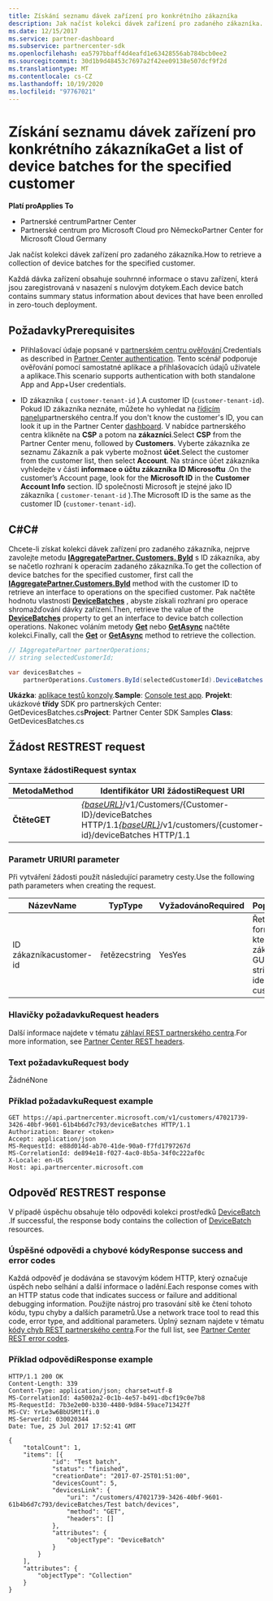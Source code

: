 ```yaml
---
title: Získání seznamu dávek zařízení pro konkrétního zákazníka
description: Jak načíst kolekci dávek zařízení pro zadaného zákazníka.
ms.date: 12/15/2017
ms.service: partner-dashboard
ms.subservice: partnercenter-sdk
ms.openlocfilehash: ea5797bbaff4d4eafd1e63428556ab784bcb0ee2
ms.sourcegitcommit: 30d1b9d48453c7697a2f42ee09138e507dcf9f2d
ms.translationtype: MT
ms.contentlocale: cs-CZ
ms.lasthandoff: 10/19/2020
ms.locfileid: "97767021"
---
```

# <a name="get-a-list-of-device-batches-for-the-specified-customer"></a><span data-ttu-id="fc36f-103">Získání seznamu dávek zařízení pro konkrétního zákazníka</span><span class="sxs-lookup"><span data-stu-id="fc36f-103">Get a list of device batches for the specified customer</span></span>

<span data-ttu-id="fc36f-104">**Platí pro**</span><span class="sxs-lookup"><span data-stu-id="fc36f-104">**Applies To**</span></span>

- <span data-ttu-id="fc36f-105">Partnerské centrum</span><span class="sxs-lookup"><span data-stu-id="fc36f-105">Partner Center</span></span>
- <span data-ttu-id="fc36f-106">Partnerské centrum pro Microsoft Cloud pro Německo</span><span class="sxs-lookup"><span data-stu-id="fc36f-106">Partner Center for Microsoft Cloud Germany</span></span>

<span data-ttu-id="fc36f-107">Jak načíst kolekci dávek zařízení pro zadaného zákazníka.</span><span class="sxs-lookup"><span data-stu-id="fc36f-107">How to retrieve a collection of device batches for the specified customer.</span></span>

<span data-ttu-id="fc36f-108">Každá dávka zařízení obsahuje souhrnné informace o stavu zařízení, která jsou zaregistrovaná v nasazení s nulovým dotykem.</span><span class="sxs-lookup"><span data-stu-id="fc36f-108">Each device batch contains summary status information about devices that have been enrolled in zero-touch deployment.</span></span>

## <a name="prerequisites"></a><span data-ttu-id="fc36f-109">Požadavky</span><span class="sxs-lookup"><span data-stu-id="fc36f-109">Prerequisites</span></span>

- <span data-ttu-id="fc36f-110">Přihlašovací údaje popsané v [partnerském centru ověřování](partner-center-authentication.md).</span><span class="sxs-lookup"><span data-stu-id="fc36f-110">Credentials as described in [Partner Center authentication](partner-center-authentication.md).</span></span> <span data-ttu-id="fc36f-111">Tento scénář podporuje ověřování pomocí samostatné aplikace a přihlašovacích údajů uživatele a aplikace.</span><span class="sxs-lookup"><span data-stu-id="fc36f-111">This scenario supports authentication with both standalone App and App+User credentials.</span></span>

- <span data-ttu-id="fc36f-112">ID zákazníka ( `customer-tenant-id` ).</span><span class="sxs-lookup"><span data-stu-id="fc36f-112">A customer ID (`customer-tenant-id`).</span></span> <span data-ttu-id="fc36f-113">Pokud ID zákazníka neznáte, můžete ho vyhledat na [řídicím panelu](https://partner.microsoft.com/dashboard)partnerského centra.</span><span class="sxs-lookup"><span data-stu-id="fc36f-113">If you don't know the customer's ID, you can look it up in the Partner Center [dashboard](https://partner.microsoft.com/dashboard).</span></span> <span data-ttu-id="fc36f-114">V nabídce partnerského centra klikněte na **CSP** a potom na **zákazníci**.</span><span class="sxs-lookup"><span data-stu-id="fc36f-114">Select **CSP** from the Partner Center menu, followed by **Customers**.</span></span> <span data-ttu-id="fc36f-115">Vyberte zákazníka ze seznamu Zákazník a pak vyberte možnost **účet**.</span><span class="sxs-lookup"><span data-stu-id="fc36f-115">Select the customer from the customer list, then select **Account**.</span></span> <span data-ttu-id="fc36f-116">Na stránce účet zákazníka vyhledejte v části **informace o účtu zákazníka** **ID Microsoftu** .</span><span class="sxs-lookup"><span data-stu-id="fc36f-116">On the customer’s Account page, look for the **Microsoft ID** in the **Customer Account Info** section.</span></span> <span data-ttu-id="fc36f-117">ID společnosti Microsoft je stejné jako ID zákazníka ( `customer-tenant-id` ).</span><span class="sxs-lookup"><span data-stu-id="fc36f-117">The Microsoft ID is the same as the customer ID  (`customer-tenant-id`).</span></span>

## <a name="c"></a><span data-ttu-id="fc36f-118">C\#</span><span class="sxs-lookup"><span data-stu-id="fc36f-118">C\#</span></span>

<span data-ttu-id="fc36f-119">Chcete-li získat kolekci dávek zařízení pro zadaného zákazníka, nejprve zavolejte metodu [**IAggregatePartner. Customers. ById**](/dotnet/api/microsoft.store.partnercenter.customers.icustomercollection.byid) s ID zákazníka, aby se načetlo rozhraní k operacím zadaného zákazníka.</span><span class="sxs-lookup"><span data-stu-id="fc36f-119">To get the collection of device batches for the specified customer, first call the [**IAggregatePartner.Customers.ById**](/dotnet/api/microsoft.store.partnercenter.customers.icustomercollection.byid) method with the customer ID to retrieve an interface to operations on the specified customer.</span></span> <span data-ttu-id="fc36f-120">Pak načtěte hodnotu vlastnosti [**DeviceBatches**](/dotnet/api/microsoft.store.partnercenter.customers.icustomer.devicebatches) , abyste získali rozhraní pro operace shromažďování dávky zařízení.</span><span class="sxs-lookup"><span data-stu-id="fc36f-120">Then, retrieve the value of the [**DeviceBatches**](/dotnet/api/microsoft.store.partnercenter.customers.icustomer.devicebatches) property to get an interface to device batch collection operations.</span></span> <span data-ttu-id="fc36f-121">Nakonec voláním metody [**Get**](/dotnet/api/microsoft.store.partnercenter.devicesdeployment.idevicesbatchcollection.get) nebo [**GetAsync**](/dotnet/api/microsoft.store.partnercenter.devicesdeployment.idevicesbatchcollection.getasync) načtěte kolekci.</span><span class="sxs-lookup"><span data-stu-id="fc36f-121">Finally, call the [**Get**](/dotnet/api/microsoft.store.partnercenter.devicesdeployment.idevicesbatchcollection.get) or [**GetAsync**](/dotnet/api/microsoft.store.partnercenter.devicesdeployment.idevicesbatchcollection.getasync) method to retrieve the collection.</span></span>

``` csharp
// IAggregatePartner partnerOperations;
// string selectedCustomerId;

var devicesBatches =
    partnerOperations.Customers.ById(selectedCustomerId).DeviceBatches.Get();
```

<span data-ttu-id="fc36f-122">**Ukázka**: [aplikace testů konzoly](console-test-app.md).</span><span class="sxs-lookup"><span data-stu-id="fc36f-122">**Sample**: [Console test app](console-test-app.md).</span></span> <span data-ttu-id="fc36f-123">**Projekt**: ukázkové **třídy** SDK pro partnerských Center: GetDevicesBatches.cs</span><span class="sxs-lookup"><span data-stu-id="fc36f-123">**Project**: Partner Center SDK Samples **Class**: GetDevicesBatches.cs</span></span>

## <a name="rest-request"></a><span data-ttu-id="fc36f-124">Žádost REST</span><span class="sxs-lookup"><span data-stu-id="fc36f-124">REST request</span></span>

### <a name="request-syntax"></a><span data-ttu-id="fc36f-125">Syntaxe žádosti</span><span class="sxs-lookup"><span data-stu-id="fc36f-125">Request syntax</span></span>

| <span data-ttu-id="fc36f-126">Metoda</span><span class="sxs-lookup"><span data-stu-id="fc36f-126">Method</span></span>  | <span data-ttu-id="fc36f-127">Identifikátor URI žádosti</span><span class="sxs-lookup"><span data-stu-id="fc36f-127">Request URI</span></span>                                                                                   |
|---------|-----------------------------------------------------------------------------------------------|
| <span data-ttu-id="fc36f-128">**Čtěte**</span><span class="sxs-lookup"><span data-stu-id="fc36f-128">**GET**</span></span> | <span data-ttu-id="fc36f-129">[*{baseURL}*](partner-center-rest-urls.md)/v1/Customers/{Customer-ID}/deviceBatches HTTP/1.1</span><span class="sxs-lookup"><span data-stu-id="fc36f-129">[*{baseURL}*](partner-center-rest-urls.md)/v1/customers/{customer-id}/deviceBatches HTTP/1.1</span></span> |

### <a name="uri-parameter"></a><span data-ttu-id="fc36f-130">Parametr URI</span><span class="sxs-lookup"><span data-stu-id="fc36f-130">URI parameter</span></span>

<span data-ttu-id="fc36f-131">Při vytváření žádosti použít následující parametry cesty.</span><span class="sxs-lookup"><span data-stu-id="fc36f-131">Use the following path parameters when creating the request.</span></span>

| <span data-ttu-id="fc36f-132">Název</span><span class="sxs-lookup"><span data-stu-id="fc36f-132">Name</span></span>        | <span data-ttu-id="fc36f-133">Typ</span><span class="sxs-lookup"><span data-stu-id="fc36f-133">Type</span></span>   | <span data-ttu-id="fc36f-134">Vyžadováno</span><span class="sxs-lookup"><span data-stu-id="fc36f-134">Required</span></span> | <span data-ttu-id="fc36f-135">Popis</span><span class="sxs-lookup"><span data-stu-id="fc36f-135">Description</span></span>                                           |
|-------------|--------|----------|-------------------------------------------------------|
| <span data-ttu-id="fc36f-136">ID zákazníka</span><span class="sxs-lookup"><span data-stu-id="fc36f-136">customer-id</span></span> | <span data-ttu-id="fc36f-137">řetězec</span><span class="sxs-lookup"><span data-stu-id="fc36f-137">string</span></span> | <span data-ttu-id="fc36f-138">Yes</span><span class="sxs-lookup"><span data-stu-id="fc36f-138">Yes</span></span>      | <span data-ttu-id="fc36f-139">Řetězec ve formátu GUID, který identifikuje zákazníka.</span><span class="sxs-lookup"><span data-stu-id="fc36f-139">A GUID-formatted string that identifies the customer.</span></span> |

### <a name="request-headers"></a><span data-ttu-id="fc36f-140">Hlavičky požadavku</span><span class="sxs-lookup"><span data-stu-id="fc36f-140">Request headers</span></span>

<span data-ttu-id="fc36f-141">Další informace najdete v tématu [záhlaví REST partnerského centra](headers.md).</span><span class="sxs-lookup"><span data-stu-id="fc36f-141">For more information, see [Partner Center REST headers](headers.md).</span></span>

### <a name="request-body"></a><span data-ttu-id="fc36f-142">Text požadavku</span><span class="sxs-lookup"><span data-stu-id="fc36f-142">Request body</span></span>

<span data-ttu-id="fc36f-143">Žádné</span><span class="sxs-lookup"><span data-stu-id="fc36f-143">None</span></span>

### <a name="request-example"></a><span data-ttu-id="fc36f-144">Příklad požadavku</span><span class="sxs-lookup"><span data-stu-id="fc36f-144">Request example</span></span>

```http
GET https://api.partnercenter.microsoft.com/v1/customers/47021739-3426-40bf-9601-61b4b6d7c793/deviceBatches HTTP/1.1
Authorization: Bearer <token>
Accept: application/json
MS-RequestId: e88d014d-ab70-41de-90a0-f7fd1797267d
MS-CorrelationId: de894e18-f027-4ac0-8b5a-34f0c222af0c
X-Locale: en-US
Host: api.partnercenter.microsoft.com
```

## <a name="rest-response"></a><span data-ttu-id="fc36f-145">Odpověď REST</span><span class="sxs-lookup"><span data-stu-id="fc36f-145">REST response</span></span>

<span data-ttu-id="fc36f-146">V případě úspěchu obsahuje tělo odpovědi kolekci prostředků [DeviceBatch](device-deployment-resources.md#devicebatch) .</span><span class="sxs-lookup"><span data-stu-id="fc36f-146">If successful, the response body contains the collection of [DeviceBatch](device-deployment-resources.md#devicebatch) resources.</span></span>

### <a name="response-success-and-error-codes"></a><span data-ttu-id="fc36f-147">Úspěšné odpovědi a chybové kódy</span><span class="sxs-lookup"><span data-stu-id="fc36f-147">Response success and error codes</span></span>

<span data-ttu-id="fc36f-148">Každá odpověď je dodávána se stavovým kódem HTTP, který označuje úspěch nebo selhání a další informace o ladění.</span><span class="sxs-lookup"><span data-stu-id="fc36f-148">Each response comes with an HTTP status code that indicates success or failure and additional debugging information.</span></span> <span data-ttu-id="fc36f-149">Použijte nástroj pro trasování sítě ke čtení tohoto kódu, typu chyby a dalších parametrů.</span><span class="sxs-lookup"><span data-stu-id="fc36f-149">Use a network trace tool to read this code, error type, and additional parameters.</span></span> <span data-ttu-id="fc36f-150">Úplný seznam najdete v tématu [kódy chyb REST partnerského centra](error-codes.md).</span><span class="sxs-lookup"><span data-stu-id="fc36f-150">For the full list, see [Partner Center REST error codes](error-codes.md).</span></span>

### <a name="response-example"></a><span data-ttu-id="fc36f-151">Příklad odpovědi</span><span class="sxs-lookup"><span data-stu-id="fc36f-151">Response example</span></span>

```http
HTTP/1.1 200 OK
Content-Length: 339
Content-Type: application/json; charset=utf-8
MS-CorrelationId: 4a5002a2-0c1b-4e57-b491-dbcf19c0e7b8
MS-RequestId: 7b3e2e00-b330-4480-9d84-59ace713427f
MS-CV: YrLe3w6BbUSMt1fi.0
MS-ServerId: 030020344
Date: Tue, 25 Jul 2017 17:52:41 GMT

{
    "totalCount": 1,
    "items": [{
            "id": "Test batch",
            "status": "finished",
            "creationDate": "2017-07-25T01:51:00",
            "devicesCount": 5,
            "devicesLink": {
                "uri": "/customers/47021739-3426-40bf-9601-61b4b6d7c793/deviceBatches/Test batch/devices",
                "method": "GET",
                "headers": []
            },
            "attributes": {
                "objectType": "DeviceBatch"
            }
        }
    ],
    "attributes": {
        "objectType": "Collection"
    }
}
```
